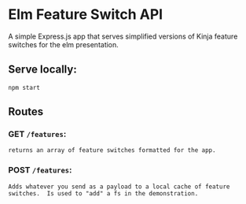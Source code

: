 # Elm Feature Switch API

A simple Express.js app that serves simplified versions of Kinja feature switches for the elm presentation.

## Serve locally:

```
npm start
```

## Routes

### GET `/features`:

    returns an array of feature switches formatted for the app.

### POST `/features`:

    Adds whatever you send as a payload to a local cache of feature switches.  Is used to "add" a fs in the demonstration.
